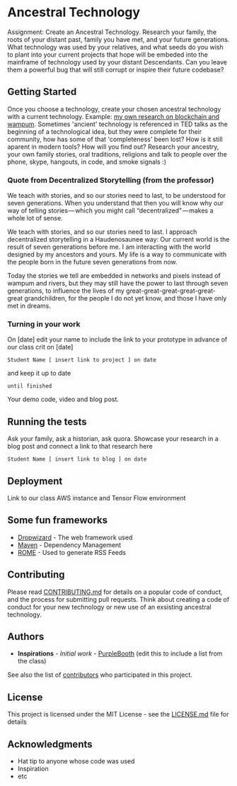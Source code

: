 # Ancestral Technology

Assignment: Create an Ancestral Technology.
Research your family, the roots of your distant past, family you have met, and your future generations.
What technology was used by your relatives, and what seeds do you wish to plant into your current projects that hope will be embeded into the mainframe of technology used by your distant Descendants.  Can you leave them a powerful bug that will still corrupt or inspire their future codebase?

## Getting Started

Once you choose a technology, create your chosen ancestral technology with a current technology. Example: [my own research on blockchain and wampum](https://immerse.news/decentralized-storytelling-d8450490b3ee).  Sometimes 'ancient' technology is referenced in TED talks as the beginning of a technological idea, but they were complete for their community, how has some of that 'completeness' been lost? How is it still aparent in modern tools?  How will you find out? Research your ancestry, your own family stories, oral traditions, religions and talk to people over the phone, skype, hangouts, in code, and smoke signals :)

### Quote from Decentralized Storytelling (from the professor)

We teach with stories, and so our stories need to last, to be understood for seven generations. When you understand that then you will know why our way of telling stories — which you might call “decentralized” — makes a whole lot of sense.

We teach with stories, and so our stories need to last.
I approach decentralized storytelling in a Haudenosaunee way: Our current world is the result of seven generations before me. I am interacting with the world designed by my ancestors and yours. My life is a way to communicate with the people born in the future seven generations from now.

Today the stories we tell are embedded in networks and pixels instead of wampum and rivers, but they may still have the power to last through seven generations, to influence the lives of my great-great-great-great-great-great grandchildren, for the people I do not yet know, and those I have only met in dreams.

### Turning in your work

On [date] edit your name to include the link to your prototype in advance of our class crit on [date]

```
Student Name [ insert link to project ] on date
```

and keep it up to date

```
until finished
```

Your demo code, video and blog post.

## Running the tests

Ask your family, ask a historian, ask quora.  Showcase your research in a blog post and connect a link to that research here

```
Student Name [ insert link to blog ] on date
```

## Deployment

Link to our class AWS instance and Tensor Flow environment 

## Some fun frameworks

* [Dropwizard](http://www.dropwizard.io/1.0.2/docs/) - The web framework used
* [Maven](https://maven.apache.org/) - Dependency Management
* [ROME](https://rometools.github.io/rome/) - Used to generate RSS Feeds

## Contributing

Please read [CONTRIBUTING.md](https://gist.github.com/PurpleBooth/b24679402957c63ec426) for details on a popular code of conduct, and the process for submitting pull requests.  Think about creating a code of conduct for your new technology or new use of an exsisting ancestral technology.


## Authors

* **Inspirations** - *Initial work* - [PurpleBooth](https://github.com/PurpleBooth) (edit this to include a list from the class)

See also the list of [contributors](https://github.com/your/project/contributors) who participated in this project.

## License

This project is licensed under the MIT License - see the [LICENSE.md](LICENSE.md) file for details

## Acknowledgments

* Hat tip to anyone whose code was used
* Inspiration
* etc

